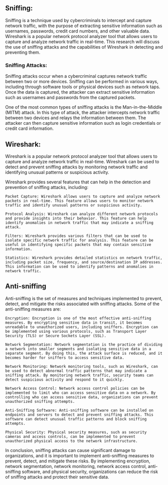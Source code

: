 ## Sniffing:

Sniffing is a technique used by cybercriminals to intercept and capture network traffic, with the purpose of extracting sensitive information such as usernames, passwords, credit card numbers, and other valuable data. Wireshark is a popular network protocol analyzer tool that allows users to capture and analyze network traffic in real-time. This research will discuss the use of sniffing attacks and the capabilities of Wireshark in detecting and preventing them.

### Sniffing Attacks:

Sniffing attacks occur when a cybercriminal captures network traffic between two or more devices. Sniffing can be performed in various ways, including through software tools or physical devices such as network taps. Once the data is captured, the attacker can extract sensitive information such as usernames and passwords from the captured packets.

One of the most common types of sniffing attacks is the Man-in-the-Middle (MITM) attack. In this type of attack, the attacker intercepts network traffic between two devices and relays the information between them. The attacker can then capture sensitive information such as login credentials or credit card information.

## Wireshark:

Wireshark is a popular network protocol analyzer tool that allows users to capture and analyze network traffic in real-time. Wireshark can be used to detect and prevent sniffing attacks by monitoring network traffic and identifying unusual patterns or suspicious activity.

Wireshark provides several features that can help in the detection and prevention of sniffing attacks, including:

    Packet Capture: Wireshark allows users to capture and analyze network packets in real-time. This feature allows users to monitor network traffic and identify unusual patterns or suspicious activity.

    Protocol Analysis: Wireshark can analyze different network protocols and provide insights into their behavior. This feature can help identify anomalies in network traffic that may indicate a sniffing attack.

    Filters: Wireshark provides various filters that can be used to isolate specific network traffic for analysis. This feature can be useful in identifying specific packets that may contain sensitive information.

    Statistics: Wireshark provides detailed statistics on network traffic, including packet size, frequency, and source/destination IP addresses. This information can be used to identify patterns and anomalies in network traffic.

## Anti-sniffing 

Anti-sniffing is the set of measures and techniques implemented to prevent, detect, and mitigate the risks associated with sniffing attacks. Some of the anti-sniffing measures are:

    Encryption: Encryption is one of the most effective anti-sniffing measures. By encrypting sensitive data in transit, it becomes unreadable to unauthorized users, including sniffers. Encryption can be implemented using various protocols, such as Transport Layer Security (TLS) or Secure Sockets Layer (SSL).

    Network Segmentation: Network segmentation is the practice of dividing a network into smaller segments and isolating sensitive data in a separate segment. By doing this, the attack surface is reduced, and it becomes harder for sniffers to access sensitive data.

    Network Monitoring: Network monitoring tools, such as Wireshark, can be used to detect abnormal traffic patterns that may indicate a sniffing attack. By monitoring network traffic, security teams can detect suspicious activity and respond to it quickly.

    Network Access Control: Network access control policies can be implemented to limit who can access sensitive data on a network. By controlling who can access sensitive data, organizations can prevent unauthorized sniffing attempts.

    Anti-Sniffing Software: Anti-sniffing software can be installed on endpoints and servers to detect and prevent sniffing attacks. This software can detect unusual traffic patterns and block sniffing attempts.

    Physical Security: Physical security measures, such as security cameras and access controls, can be implemented to prevent unauthorized physical access to the network infrastructure.

In conclusion, sniffing attacks can cause significant damage to organizations, and it is important to implement anti-sniffing measures to prevent, detect, and mitigate these risks. By implementing encryption, network segmentation, network monitoring, network access control, anti-sniffing software, and physical security, organizations can reduce the risk of sniffing attacks and protect their sensitive data.